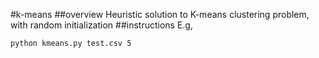 #k-means
##overview
Heuristic solution to K-means clustering problem, with random initialization
##instructions
E.g, 
```
python kmeans.py test.csv 5
```
